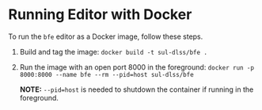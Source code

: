 # Running Editor with Docker
To run the `bfe` editor as a Docker image, follow these steps.

1.  Build and tag the image: `docker build -t sul-dlss/bfe .`

1.  Run the image with an open port 8000 in the foreground:
    `docker run -p 8000:8000 --name bfe --rm --pid=host sul-dlss/bfe`

    **NOTE:** `--pid=host` is needed to shutdown the container if running in the 
    foreground. 
